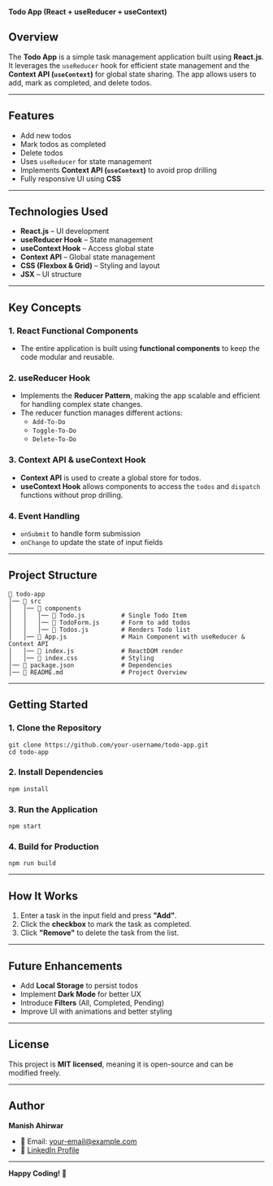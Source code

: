 **Todo App (React + useReducer + useContext)**

## Overview

The **Todo App** is a simple task management application built using **React.js**. It leverages the `useReducer` hook for efficient state management and the **Context API (****`useContext`****)** for global state sharing. The app allows users to add, mark as completed, and delete todos.

---

## Features

- Add new todos
- Mark todos as completed
- Delete todos
- Uses `useReducer` for state management
- Implements **Context API (****`useContext`****)** to avoid prop drilling
- Fully responsive UI using **CSS**

---

## Technologies Used

- **React.js** – UI development
- **useReducer Hook** – State management
- **useContext Hook** – Access global state
- **Context API** – Global state management
- **CSS (Flexbox & Grid)** – Styling and layout
- **JSX** – UI structure

---

## Key Concepts

### 1. React Functional Components

- The entire application is built using **functional components** to keep the code modular and reusable.

### 2. useReducer Hook

- Implements the **Reducer Pattern**, making the app scalable and efficient for handling complex state changes.
- The reducer function manages different actions:
  - `Add-To-Do`
  - `Toggle-To-Do`
  - `Delete-To-Do`

### 3. Context API & useContext Hook

- **Context API** is used to create a global store for todos.
- **useContext Hook** allows components to access the `todos` and `dispatch` functions without prop drilling.

### 4. Event Handling

- `onSubmit` to handle form submission
- `onChange` to update the state of input fields

---

## Project Structure

```
📂 todo-app
│── 📂 src
│   │── 📂 components
│   │   │── 📄 Todo.js          # Single Todo Item
│   │   │── 📄 TodoForm.js      # Form to add todos
│   │   │── 📄 Todos.js         # Renders Todo list
│   │── 📄 App.js               # Main Component with useReducer & Context API
│   │── 📄 index.js             # ReactDOM render
│   │── 📄 index.css            # Styling
│── 📄 package.json             # Dependencies
│── 📄 README.md                # Project Overview
```

---

## Getting Started

### 1. Clone the Repository

```
git clone https://github.com/your-username/todo-app.git
cd todo-app
```

### 2. Install Dependencies

```
npm install
```

### 3. Run the Application

```
npm start
```

### 4. Build for Production

```
npm run build
```

---

## How It Works

1. Enter a task in the input field and press **"Add"**.
2. Click the **checkbox** to mark the task as completed.
3. Click **"Remove"** to delete the task from the list.

---

## Future Enhancements

- Add **Local Storage** to persist todos
- Implement **Dark Mode** for better UX
- Introduce **Filters** (All, Completed, Pending)
- Improve UI with animations and better styling

---

## License

This project is **MIT licensed**, meaning it is open-source and can be modified freely.

---

## Author

**Manish Ahirwar**

- 📧 Email: [your-email@example.com](mailto\:your-email@example.com)
- 🔗 [LinkedIn Profile](https://linkedin.com/in/your-profile)

---

**Happy Coding! 🚀**

